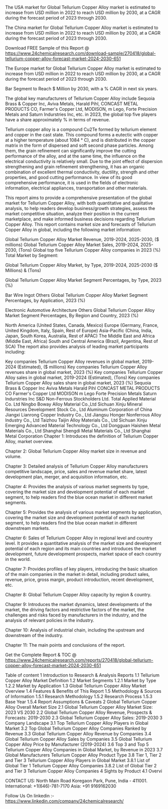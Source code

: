 The USA market for Global Tellurium Copper Alloy market is estimated to increase from USD million in 2022 to reach USD million by 2030, at a CAGR during the forecast period of 2023 through 2030.

The China market for Global Tellurium Copper Alloy market is estimated to increase from USD million in 2022 to reach USD million by 2030, at a CAGR during the forecast period of 2023 through 2030.

Download FREE Sample of this Report @ https://www.24chemicalresearch.com/download-sample/270418/global-tellurium-copper-alloy-forecast-market-2024-2030-651

The Europe market for Global Tellurium Copper Alloy market is estimated to increase from USD million in 2022 to reach USD million by 2030, at a CAGR during the forecast period of 2023 through 2030.

Bar Segment to Reach $ Million by 2030, with a % CAGR in next six years.

The global key manufacturers of Tellurium Copper Alloy include Sequoia Brass & Copper Inc, Aviva Metals, Harald Pihl, CONCAST METAL PRODUCTS CO, Farmer's Copper Ltd, MODISON, m Lego, Forte Precision Metals and Saturn Indurstries Inc, etc. in 2023, the global top five players have a share approximately % in terms of revenue.

Tellurium copper alloy is a compound Cu2Te formed by tellurium element and copper in the cast state. This compound forms a eutectic with copper at a higher temperature (about 1084 ° C), and is distributed in the copper matrix in the form of dispersed and soft second phase particles. Among them, the grain refinement can significantly improve the cutting performance of the alloy, and at the same time, the influence on the electrical conductivity is relatively small. Due to the joint effect of dispersion strengthening and grain refinement strengthening, it has an organic combination of excellent thermal conductivity, ductility, strength and other properties, and good cutting performance. In view of its good comprehensive performance, it is used in the fields of electronic information, electrical appliances, transportation and other materials.

This report aims to provide a comprehensive presentation of the global market for Tellurium Copper Alloy, with both quantitative and qualitative analysis, to help readers develop business/growth strategies, assess the market competitive situation, analyze their position in the current marketplace, and make informed business decisions regarding Tellurium Copper Alloy. This report contains market size and forecasts of Tellurium Copper Alloy in global, including the following market information:

Global Tellurium Copper Alloy Market Revenue, 2019-2024, 2025-2030, ($ millions)
Global Tellurium Copper Alloy Market Sales, 2019-2024, 2025-2030, (Tons)
Global top five Tellurium Copper Alloy companies in 2023 (%)
Total Market by Segment:

Global Tellurium Copper Alloy Market, by Type, 2019-2024, 2025-2030 ($ Millions) & (Tons)

Global Tellurium Copper Alloy Market Segment Percentages, by Type, 2023 (%)

Bar
Wire
Ingot
Others
Global Tellurium Copper Alloy Market Segment Percentages, by Application, 2023 (%)

Electronic
Automotive
Architecture
Others
Global Tellurium Copper Alloy Market Segment Percentages, By Region and Country, 2023 (%)

North America (United States, Canada, Mexico)
Europe (Germany, France, United Kingdom, Italy, Spain, Rest of Europe)
Asia-Pacific (China, India, Japan, South Korea, Australia, Rest of APAC)
The Middle East and Africa (Middle East, Africa)
South and Central America (Brazil, Argentina, Rest of SCA)
The report also provides analysis of leading market participants including:

Key companies Tellurium Copper Alloy revenues in global market, 2019-2024 (Estimated), ($ millions)
Key companies Tellurium Copper Alloy revenues share in global market, 2023 (%)
Key companies Tellurium Copper Alloy sales in global market, 2019-2024 (Estimated), (Tons)
Key companies Tellurium Copper Alloy sales share in global market, 2023 (%)
Sequoia Brass & Copper Inc
Aviva Metals
Harald Pihl
CONCAST METAL PRODUCTS CO
Farmer's Copper Ltd
MODISON
m Lego
Forte Precision Metals
Saturn Indurstries Inc
S&D Non-Ferrous Stockholders Ltd.
Total Applied Material Co. Ltd
Ningbo Boway Alloy Material Co.,Ltd
Sichuan Xinju Mineral Resources Development Stock Co., Ltd
Aluminum Corporation of China
Jiangxi Lianrong Copper Industry Co., Ltd
Jiangsu Honger Nonferrous Alloy Industry Co., Ltd
Taizhou Taijin Alloy Materials Co., Ltd
Sichuan Xinju Emerging Advanced Material Technology Co., Ltd
Dongguan Haishen Metal Materials Co., Ltd
Shanghai Shengdi Metal Materials Co., Ltd
Shanghai Metal Corporation
Chapter 1: Introduces the definition of Tellurium Copper Alloy, market overview.

Chapter 2: Global Tellurium Copper Alloy market size in revenue and volume.

Chapter 3: Detailed analysis of Tellurium Copper Alloy manufacturers competitive landscape, price, sales and revenue market share, latest development plan, merger, and acquisition information, etc.

Chapter 4: Provides the analysis of various market segments by type, covering the market size and development potential of each market segment, to help readers find the blue ocean market in different market segments.

Chapter 5: Provides the analysis of various market segments by application, covering the market size and development potential of each market segment, to help readers find the blue ocean market in different downstream markets.

Chapter 6: Sales of Tellurium Copper Alloy in regional level and country level. It provides a quantitative analysis of the market size and development potential of each region and its main countries and introduces the market development, future development prospects, market space of each country in the world.

Chapter 7: Provides profiles of key players, introducing the basic situation of the main companies in the market in detail, including product sales, revenue, price, gross margin, product introduction, recent development, etc.

Chapter 8: Global Tellurium Copper Alloy capacity by region & country.

Chapter 9: Introduces the market dynamics, latest developments of the market, the driving factors and restrictive factors of the market, the challenges and risks faced by manufacturers in the industry, and the analysis of relevant policies in the industry.

Chapter 10: Analysis of industrial chain, including the upstream and downstream of the industry.

Chapter 11: The main points and conclusions of the report.

Get the Complete Report & TOC @ https://www.24chemicalresearch.com/reports/270418/global-tellurium-copper-alloy-forecast-market-2024-2030-651

Table of content
1 Introduction to Research & Analysis Reports
1.1 Tellurium Copper Alloy Market Definition
1.2 Market Segments
1.2.1 Market by Type
1.2.2 Market by Application
1.3 Global Tellurium Copper Alloy Market Overview
1.4 Features & Benefits of This Report
1.5 Methodology & Sources of Information
1.5.1 Research Methodology
1.5.2 Research Process
1.5.3 Base Year
1.5.4 Report Assumptions & Caveats
2 Global Tellurium Copper Alloy Overall Market Size
2.1 Global Tellurium Copper Alloy Market Size: 2023 VS 2030
2.2 Global Tellurium Copper Alloy Revenue, Prospects & Forecasts: 2019-2030
2.3 Global Tellurium Copper Alloy Sales: 2019-2030
3 Company Landscape
3.1 Top Tellurium Copper Alloy Players in Global Market
3.2 Top Global Tellurium Copper Alloy Companies Ranked by Revenue
3.3 Global Tellurium Copper Alloy Revenue by Companies
3.4 Global Tellurium Copper Alloy Sales by Companies
3.5 Global Tellurium Copper Alloy Price by Manufacturer (2019-2024)
3.6 Top 3 and Top 5 Tellurium Copper Alloy Companies in Global Market, by Revenue in 2023
3.7 Global Manufacturers Tellurium Copper Alloy Product Type
3.8 Tier 1, Tier 2 and Tier 3 Tellurium Copper Alloy Players in Global Market
3.8.1 List of Global Tier 1 Tellurium Copper Alloy Companies
3.8.2 List of Global Tier 2 and Tier 3 Tellurium Copper Alloy Companies
4 Sights by Product
4.1 Overvi

CONTACT US:
North Main Road Koregaon Park, Pune, India - 411001.
International: +1(646)-781-7170
Asia: +91 9169162030

Follow Us On linkedin :- https://www.linkedin.com/company/24chemicalresearch/
